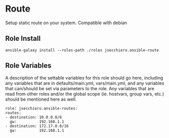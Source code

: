 # Route

Setup static route on your system.
Compatible with debian

## Role Install
```
ansible-galaxy install --roles-path ./roles jsecchiero.ansible-route
```

## Role Variables

A description of the settable variables for this role should go here, including any variables that are in defaults/main.yml, vars/main.yml, and any variables that can/should be set
via parameters to the role. Any variables that are read from other roles and/or the global scope (ie. hostvars, group vars, etc.) should be mentioned here as well.

```
role: jsecchiero.ansible-routes:
routes:
- destination: 10.0.0.0/8
  gw:          192.168.1.1
- destination: 172.17.0.0/16
  gw:          192.168.1.1
```
